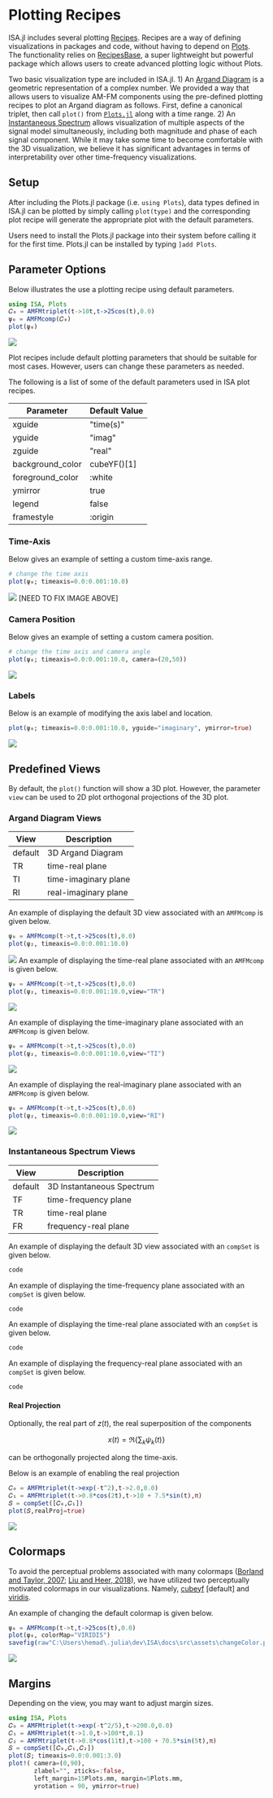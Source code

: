 # Plotting Recipes

ISA.jl includes several plotting [Recipes](https://docs.juliaplots.org/latest/recipes/). Recipes are a way of defining visualizations in packages and code, without having to depend on [Plots](http://docs.juliaplots.org/latest/). The functionality relies on [RecipesBase](http://juliaplots.org/RecipesBase.jl/stable/), a super lightweight but powerful package which allows users to create advanced plotting logic without Plots.

Two basic visualization type are included in ISA.jl.
    1) An [Argand Diagram](https://mathworld.wolfram.com/ArgandDiagram.html) is a geometric representation of a complex number. We provided a way that allows users to visualize AM-FM components using the pre-defined plotting recipes to plot an Argand diagram as follows. First, define a canonical triplet, then call `plot()` from [`Plots.jl`](http://docs.juliaplots.org/latest/)  along with a time range.
    2) An [Instantaneous Spectrum](https://web.nmsu.edu/~spsandov/ISA/literature.html#openModal1) allows visualization of multiple aspects of the signal model simultaneously, including both magnitude and phase of each signal component. While it may take some time to become comfortable with the 3D visualization, we believe it has significant advantages in terms of interpretability over other time-frequency visualizations.


## Setup
After including the Plots.jl package (i.e. `using Plots`), data types defined in ISA.jl can be plotted by simply calling `plot(type)` and the corresponding plot recipe will generate the appropriate plot with the default parameters.

Users need to install the Plots.jl package into their system before calling it for the first time. Plots.jl can be installed by typing `]add Plots`.


## Parameter Options
Below illustrates the use a plotting recipe using default parameters.
```julia
using ISA, Plots
𝐶₀ = AMFMtriplet(t->10t,t->25cos(t),0.0)
ψ₀ = AMFMcomp(𝐶₀)
plot(ψ₀)
```
![](https://raw.githubusercontent.com/NMSU-ISA/ISA/master/docs/src/assets/default1.png)

Plot recipes include default plotting parameters that should be suitable for most cases. However, users can change these parameters as needed.

The following is a list of some of the default parameters used in ISA plot recipes.

| Parameter        | Default Value |
| ------           | ------        |
| xguide           | "time(s)"     |
| yguide           | "imag"        |
| zguide           | "real"        |
| background_color | cubeYF()[1]   |
| foreground_color | :white        |
| ymirror          | true          |
| legend           | false         |
| framestyle       | :origin       |

### Time-Axis
Below gives an example of setting a custom time-axis range.
```julia
# change the time axis
plot(ψ₀; timeaxis=0.0:0.001:10.0)
```
![](https://raw.githubusercontent.com/NMSU-ISA/ISA/master/docs/src/assets/costum0.png)
[NEED TO FIX IMAGE ABOVE]

### Camera Position
Below gives an example of setting a custom camera position.
```julia
# change the time axis and camera angle
plot(ψ₀; timeaxis=0.0:0.001:10.0, camera=(20,50))
```
![](https://raw.githubusercontent.com/NMSU-ISA/ISA/master/docs/src/assets/costum1.png)

### Labels
Below is an example of modifying the axis label and location.
```julia
plot(ψ₀; timeaxis=0.0:0.001:10.0, yguide="imaginary", ymirror=true)
```
![](https://raw.githubusercontent.com/NMSU-ISA/ISA/master/docs/src/assets/costum2.png)


## Predefined Views
By default, the `plot()` function will show a 3D plot. However, the parameter `view` can be used to 2D plot orthogonal projections of the 3D plot.

### Argand Diagram Views

| View         | Description          |
| ------       | ------               |
| default      | 3D Argand Diagram    |
| TR           | time-real plane      |
| TI           | time-imaginary plane |
| RI           | real-imaginary plane |

An example of displaying the default 3D view associated with an `AMFMcomp` is given below.
```julia
ψ₀ = AMFMcomp(t->t,t->25cos(t),0.0)
plot(ψ₂, timeaxis=0.0:0.001:10.0)
```
![](https://raw.githubusercontent.com/NMSU-ISA/ISA/master/docs/src/assets/TRview.png)
An example of displaying the time-real plane associated with an `AMFMcomp` is given below.
```julia
ψ₀ = AMFMcomp(t->t,t->25cos(t),0.0)
plot(ψ₂, timeaxis=0.0:0.001:10.0,view="TR")
```
![](https://raw.githubusercontent.com/NMSU-ISA/ISA/master/docs/src/assets/TRview.png)

An example of displaying the time-imaginary plane associated with an `AMFMcomp` is given below.
```julia
ψ₀ = AMFMcomp(t->t,t->25cos(t),0.0)
plot(ψ₂, timeaxis=0.0:0.001:10.0,view="TI")
```
![](https://raw.githubusercontent.com/NMSU-ISA/ISA/master/docs/src/assets/TIview.png)

An example of displaying the real-imaginary plane associated with an `AMFMcomp` is given below.
```julia
ψ₀ = AMFMcomp(t->t,t->25cos(t),0.0)
plot(ψ₂, timeaxis=0.0:0.001:10.0,view="RI")
```
![](https://raw.githubusercontent.com/NMSU-ISA/ISA/master/docs/src/assets/TIview.png)


### Instantaneous Spectrum Views

| View         | Description               |
| ------       | ------                    |
| default      | 3D Instantaneous Spectrum |
| TF           | time-frequency plane      |
| TR           | time-real plane           |
| FR           | frequency-real plane      |

An example of displaying the default 3D view associated with an `compSet` is given below.
```julia
code
```

An example of displaying the time-frequency plane associated with an `compSet` is given below.
```julia
code
```

An example of displaying the time-real plane associated with an `compSet` is given below.
```julia
code
```

An example of displaying the frequency-real plane associated with an `compSet` is given below.
```julia
code
```

#### Real Projection
Optionally, the real part of $z(t)$, the real superposition of the components
```math
x(t)=\Re\{\sum_k\psi_k(t)\}
```
can be orthogonally projected along the time-axis.

Below is an example of enabling the real projection
```julia
𝐶₀ = AMFMtriplet(t->exp(-t^2),t->2.0,0.0)
𝐶₁ = AMFMtriplet(t->0.8*cos(2t),t->10 + 7.5*sin(t),π)
𝑆 = compSet([𝐶₀,𝐶₁])
plot(𝑆,realProj=true)
```
![](https://raw.githubusercontent.com/NMSU-ISA/ISA/master/docs/src/assets/realProject.png)



## Colormaps
To avoid the perceptual problems associated with many colormaps ([Borland and Taylor, 2007](https://ieeexplore.ieee.org/document/4118486); [Liu and Heer, 2018](https://dl.acm.org/doi/10.1145/3173574.3174172)), we have utilized two perceptually motivated colormaps in our visualizations. Namely, [cubeyf](https://mycarta.wordpress.com/2013/02/21/perceptual-rainbow-palette-the-method/) [default] and [viridis](https://www.youtube.com/watch?v=xAoljeRJ3lU).

An example of changing the default colormap is given below.
```julia
ψ₀ = AMFMcomp(t->t,t->25cos(t),0.0)
plot(ψ₀, colorMap="VIRIDIS")
savefig(raw"C:\Users\hemad\.julia\dev\ISA\docs\src\assets\changeColor.png")
```
![](https://raw.githubusercontent.com/NMSU-ISA/ISA/master/docs/src/assetschangeColor.png)

## Margins
Depending on the view, you may want to adjust margin sizes.
```julia
using ISA, Plots
𝐶₀ = AMFMtriplet(t->exp(-t^2/5),t->200.0,0.0)
𝐶₁ = AMFMtriplet(t->1.0,t->100*t,0.1)
𝐶₂ = AMFMtriplet(t->0.8*cos(11t),t->100 + 70.5*sin(5t),π)
𝑆 = compSet([𝐶₀,𝐶₁,𝐶₂])
plot(𝑆; timeaxis=0.0:0.001:3.0)
plot!( camera=(0,90),
       zlabel="", zticks=:false,
       left_margin=15Plots.mm, margin=5Plots.mm,
       yrotation = 90, ymirror=true)
```
